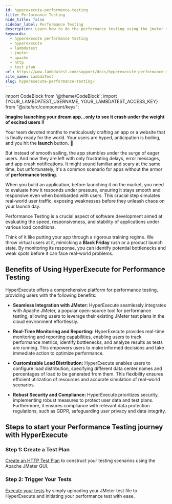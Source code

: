```yaml
---
id: hyperexecute-performance-testing
title: Performance Testing
hide_title: false
sidebar_label: Performance Testing
description: Learn how to do the performance testing using the jmeter tests
keywords:
  - hyperexecute performance testing
  - hyperexecute
  - lambdatest
  - jmeter
  - apache
  - http
  - test plan
url: https://www.lambdatest.com/support/docs/hyperexecute-performance-testing/
site_name: LambdaTest
slug: hyperexecute-performance-testing/
---
```


import CodeBlock from '@theme/CodeBlock';
import {YOUR_LAMBDATEST_USERNAME, YOUR_LAMBDATEST_ACCESS_KEY} from "@site/src/component/keys";

<script type="application/ld+json"
      dangerouslySetInnerHTML={{ __html: JSON.stringify({
       "@context": "https://schema.org",
        "@type": "BreadcrumbList",
        "itemListElement": [{
          "@type": "ListItem",
          "position": 1,
          "name": "Home",
          "item": "https://www.lambdatest.com"
        },{
          "@type": "ListItem",
          "position": 2,
          "name": "Products Integration",
          "item": "https://www.lambdatest.com/support/docs/"
        },{
          "@type": "ListItem",
          "position": 3,
          "name": "Performance Testing",
          "item": "https://www.lambdatest.com/support/docs/hyperexecute-performance-testing/"
        }]
      })
    }}
></script>

**Imagine launching your dream app...only to see it crash under the weight of excited users !!**

Your team devoted months to meticulously crafting an app or a website that is finally ready for the world. Your users are hyped, anticipation is boiling, and you hit the **launch** button. 🚀

But instead of smooth sailing, the app stumbles under the surge of eager users. And now they are left with only frustrating delays, error messages, and app crash notifications. It might sound familiar and scary at the same time, but unfortunately, it's a common scenario for apps without the armor of **performance testing**. 

When you build an application, before launching it on the market, you need to evaluate how it responds under pressure, ensuring it stays smooth and responsive even when bombarded with users. This crucial step simulates real-world user traffic, exposing weaknesses before they unleash chaos on your launch day.

Performance Testing is a crucial aspect of software development aimed at evaluating the speed, responsiveness, and stability of applications under various load conditions.

Think of it like putting your app through a rigorous training regime. We throw virtual users at it, mimicking a **Black Friday** rush or a product launch state. By monitoring its response, you can identify potential bottlenecks and weak spots before it can face real-world problems.

## Benefits of Using HyperExecute for Performance Testing

HyperExecute offers a comprehensive platform for performance testing, providing users with the following benefits:

- **Seamless Integration with JMeter:** HyperExecute seamlessly integrates with Apache JMeter, a popular open-source tool for performance testing, allowing users to leverage their existing JMeter test plans in the cloud environment effortlessly.

- **Real-Time Monitoring and Reporting:** HyperExecute provides real-time monitoring and reporting capabilities, enabling users to track performance metrics, identify bottlenecks, and analyze results as tests are running. This empowers users to make informed decisions and take immediate action to optimize performance.

- **Customizable Load Distribution:** HyperExecute enables users to configure load distribution, specifying different data center names and percentages of load to be generated from them. This flexibility ensures efficient utilization of resources and accurate simulation of real-world scenarios.

- **Robust Security and Compliance:** HyperExecute prioritizes security, implementing robust measures to protect user data and test plans. Furthermore, it ensures compliance with relevant data protection regulations, such as GDPR, safeguarding user privacy and data integrity.

## Steps to start your Performance Testing journey with HyperExecute

### Step 1: Create a Test Plan

[Create an HTTP Test Plan](/support/docs/hyperexecute-create-jmeter-test-plan/) to construct your testing scenarios using the Apache JMeter GUI.

### Step 2: Trigger Your Tests

[Execute your tests](/support/docs/hyperexecute-run-jmeter-tests/) by simply uploading your JMeter test file to HyperExecute and initiating your performance test with ease.